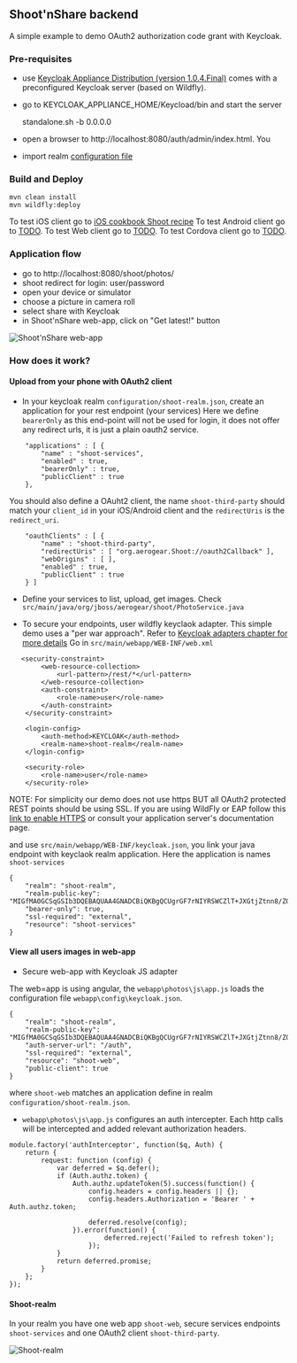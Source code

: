 ## Shoot'nShare backend
A simple example to demo OAuth2 authorization code grant with Keycloak.


### Pre-requisites

* use [Keycloak Appliance Distribution (version 1.0.4.Final)](http://docs.jboss.org/keycloak/docs/1.0.4.Final/userguide/html/server-installation.html#Appliance_install) comes with a preconfigured Keycloak server (based on Wildfly). 

* go to KEYCLOAK_APPLIANCE_HOME/Keycload/bin and start the server
	
	standalone.sh -b 0.0.0.0

* open a browser to http://localhost:8080/auth/admin/index.html. You

* import realm [configuration file](configuration/shoot-realm.json)

### Build and Deploy

	mvn clean install
	mvn wildfly:deploy

To test iOS client go to [iOS cookbook Shoot recipe](https://github.com/aerogear/aerogear-ios-cookbook/tree/swift/Shoot)
To test Android client go to [TODO]().
To test Web client go to [TODO]().
To test Cordova client go to [TODO]().

### Application flow

* go to http://localhost:8080/shoot/photos/
* shoot redirect for login: user/password
* open your device or simulator
* choose a picture in camera roll
* select share with Keycloak
* in Shoot'nShare web-app, click on "Get latest!" button


![Shoot'nShare web-app](https://github.com/aerogear/aerogear-backend-cookbook/raw/master/Shoot/Shoot_web-app.png "Shoot web-app")

### How does it work?

#### Upload from your phone with OAuth2 client

* In your keycloak realm ```configuration/shoot-realm.json```, create an application for your rest endpoint (your services)
Here we define ```bearerOnly``` as this end-point will not be used for login, it does not offer any redirect urls, it is just a plain oauth2 service.

```
    "applications" : [ {
        "name" : "shoot-services",
        "enabled" : true,
        "bearerOnly" : true,
        "publicClient" : true
    },
```

You should also define a OAuht2 client, the name ```shoot-third-party``` should match your ```client_id``` in your iOS/Android client and the ```redirectUris``` is the ```redirect_uri```.

```
    "oauthClients" : [ {
        "name" : "shoot-third-party",
        "redirectUris" : [ "org.aerogear.Shoot://oauth2Callback" ],
        "webOrigins" : [ ],
        "enabled" : true,
        "publicClient" : true
    } ]
```

* Define your services to list, upload, get images. Check ```src/main/java/org/jboss/aerogear/shoot/PhotoService.java```

* To secure your endpoints, user wildfly keyclaok adapter. This simple demo uses a "per war approach". Refer to [Keycloak adapters chapter for more details](http://docs.jboss.org/keycloak/docs/1.0-final/userguide/html/ch07.html)
Go in ```src/main/webapp/WEB-INF/web.xml```

```
   <security-constraint>
        <web-resource-collection>
            <url-pattern>/rest/*</url-pattern>
        </web-resource-collection>
        <auth-constraint>
            <role-name>user</role-name>
        </auth-constraint>
    </security-constraint>

    <login-config>
        <auth-method>KEYCLOAK</auth-method>
        <realm-name>shoot-realm</realm-name>
    </login-config>

    <security-role>
        <role-name>user</role-name>
    </security-role>
```

NOTE: For simplicity our demo does not use https BUT all OAuth2 protected REST points should be using SSL. If you are using WildFly or EAP follow this [link to enable HTTPS](https://docs.jboss.org/author/pages/viewpage.action?pageId=66322705) or consult your application server's documentation page.

and use ```src/main/webapp/WEB-INF/keycloak.json```, you link your java endpoint with keyclaok realm application. Here the application is names ```shoot-services```

```
{
    "realm": "shoot-realm",
    "realm-public-key": "MIGfMA0GCSqGSIb3DQEBAQUAA4GNADCBiQKBgQCUgrGF7rNIYRSWCZlT+JXGtjZtnn8/ZObzW12YSoRBUJ0mm6wzO6p8+aQYMXvtvB88zeWBD9+uZh8gWj+iOqByWCfX0Wez+mVK8ofhAsGniv631u+wmDESLrLvROX12r1fzmmVJYWOzEGW4v2Xmahl/6gHnzV0mHZfmJXEOniHqwIDAQAB",
    "bearer-only": true,
    "ssl-required": "external",
    "resource": "shoot-services"
}
```

#### View all users images in web-app

* Secure web-app with Keycloak JS adapter

The web=app is using angular, the ```webapp\photos\js\app.js``` loads the configuration file ```webapp\config\keycloak.json```.

```
{
    "realm": "shoot-realm",
    "realm-public-key": "MIGfMA0GCSqGSIb3DQEBAQUAA4GNADCBiQKBgQCUgrGF7rNIYRSWCZlT+JXGtjZtnn8/ZObzW12YSoRBUJ0mm6wzO6p8+aQYMXvtvB88zeWBD9+uZh8gWj+iOqByWCfX0Wez+mVK8ofhAsGniv631u+wmDESLrLvROX12r1fzmmVJYWOzEGW4v2Xmahl/6gHnzV0mHZfmJXEOniHqwIDAQAB",
    "auth-server-url": "/auth",
    "ssl-required": "external",
    "resource": "shoot-web",
    "public-client": true
}
```

where ```shoot-web``` matches an application define in realm ```configuration/shoot-realm.json```.

*  ```webapp\photos\js\app.js``` configures an auth intercepter. Each http calls will be intercepted and added relevant authorization headers. 

```
module.factory('authInterceptor', function($q, Auth) {
    return {
        request: function (config) {
            var deferred = $q.defer();
            if (Auth.authz.token) {
                Auth.authz.updateToken(5).success(function() {
                    config.headers = config.headers || {};
                    config.headers.Authorization = 'Bearer ' + Auth.authz.token;

                    deferred.resolve(config);
                }).error(function() {
                        deferred.reject('Failed to refresh token');
                    });
            }
            return deferred.promise;
        }
    };
});
```


#### Shoot-realm

In your realm you have one web app ```shoot-web```, secure services endpoints ```shoot-services``` and one OAuth2 client ```shoot-third-party```.

![Shoot-realm](https://github.com/corinnekrych/aerogear-backend-cookbook/raw/master/Shoot/shoot-ream.png "Shoot-realm")

